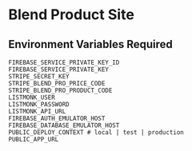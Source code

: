 # Blend Product Site

## Environment Variables Required

```
FIREBASE_SERVICE_PRIVATE_KEY_ID
FIREBASE_SERVICE_PRIVATE_KEY
STRIPE_SECRET_KEY
STRIPE_BLEND_PRO_PRICE_CODE
STRIPE_BLEND_PRO_PRODUCT_CODE
LISTMONK_USER
LISTMONK_PASSWORD
LISTMONK_API_URL
FIREBASE_AUTH_EMULATOR_HOST
FIREBASE_DATABASE_EMULATOR_HOST
PUBLIC_DEPLOY_CONTEXT # local | test | production
PUBLIC_APP_URL
```
